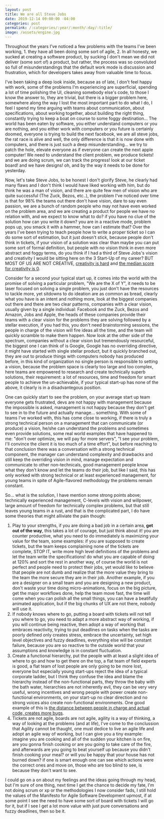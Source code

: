 ```yaml
---
layout: post
title: We are all Steve Jobs
date: 2019-12-14 09:00:00 -04:00
categories: post
permalink: /:categories/:year/:month/:day/:title/
image: /assets/engine.jpg
---
```


Throughout the years I've noticed a few problems with the teams I've been working, 1. they have all been doing some sort of agile, 2. In all honesty, we sucked at creating a software product, by sucking I don't mean we did not deliver (some sort of) a product, but rather, the process was so convoluted so full of misunderstandings that the default work mode is discussion and frustration, which for developers takes away from valuable time to focus.

I've been taking a deep look inside, because as of late, I don't feel happy with work, some of the problems I'm experiencing are superficial, spending a lot of time polishing the UI, cleaning somebody else's code, to those I know the answer to, they are trivial, but there is a bigger problem here, somewhere along the way I lost the most important part to do what I do, I feel I spend my time arguing with teams about communication, about specifications, about working together, about building the right thing, constantly trying to keep a boat on course to some foggy destination... The world has been eaten by software, you either understand computers or you are nothing, and you either work with computers or you future is certainly doomed, everyone is trying to build the next facebook, we are all steve jobs, the rat race is alive and well, the only difference is that it is now done with computers, and there is just such a deep misunderstanding... we try to patch the hole, elevate everyone as if everyone can create the next apple computer! We need to understand the client problem, we produce tickets! and we are doing scrum, we can track the progress! look at our ticket board! and we have designs! oh, and by the way it needs to be done for yesterday.

Now, let's take Steve Jobs, to be honest I don't glorify Steve, he clearly had many flaws and I don't think I would have liked working with him, but do think he was a man of vision, and there are quite few men of vision who are quite successful (The Zuck, Bezos, etc..), the problem I've noticed over time is that for 98% the teams out there don't have vision, dare to say even passion, we are a bunch of random people who may not have even worked on the problem area, and we are creating a product for people we have no relation with, and we expect to know what to do? if you have no clue of the solution how can you write it down? you are in a reactive mode, problem pops up, you smack it with a hammer, how can I estimate that? Over the years I've been trying to teach people how to write a proper ticket so I can do some sort of estimation, but it just doesn't stick, because people don't think in tickets, if your vision of a solution was clear than maybe you can put some sort of formal definition, but people with no vision think in even more abstract and foggy terms, do you think if I had a third of Steve Jobs's vision and creativity I would be sitting here on the 3 Start-Up of my career? BUT MOST OF US ARE NOT CREATIVE, [creativity is hard](https://www.youtube.com/watch?v=ocDli45faiw) and [the median score for creativity is 0](https://www.youtube.com/watch?v=kYYJlNbV1OM&feature=youtu.be&t=23m40s).

Consider for a second your typical start up, it comes into the world with the promise of solving a particular problem, "We are the X of Y", it needs to be laser focused on solving a single problem, you just don't have the resources to tackle more, yet sitdowns to do ideation are as common as bread, clearly what you have is an intent and nothing more, look at the biggest companies out there and there are two clear patterns, companies with a clear vision, usually given by a single individual: Facebook and the Zuck, Bezos and Amazon, Jobs and Apple, the heads of these companies provide their teams with a clear vision for the problems they are solving followed by a stellar execution, if you had this, you don't need brainstorming sessions, the people in charge of the vision will fire ideas all the time, and the team will quickly scramble to make them happen. Now look at the other side of the spectrum, companies without a clear vision but tremendously resourceful, the biggest one I can think of is Google, Google has no overriding directive, it might have started with single stellar product, but it quickly branched out, they are out to produce things with computers nobody has produced before, in this kind of organization no single person is responsible to setting a vision, because the problem space is clearly too large and too complex, here teams are empowered to research and create technically superb solutions, their requirement: a lot of resources, time and freedom for smart people to achieve the un-achievable, if your typical start-up has none of the above, it clearly is in a disadvantegous position.

One can quickly start to see the problem, on your average start up team everyone gets frustrated, devs are not happy with management because the impossible is asked, management is not happy because they don't get to see in to the future and actually manage... something. With some of teams I've worked with, this has come close to working, if there is truly a strong technical person on a management that can communicate (or produce) a vision, he/she can understand the problems and sometimes even provide solutions, some real world examples that have happened to me: "don't over optimize, we will pay for more servers", "I see your problem, I'll convince the client it is too much of a time effort", but before reaching to that conclusion there was a conversation with a strong technical component, the manager can understand complexity and drawbacks and still keep the overriding vision in mind, manage expectation and communicate to other non-technicals, good management people know what they don't know and let the teams do their job, but like I said, this has only worked with strong technical or at least experienced management, for young teams in spite of Agile-flavored methodology the problems remain constant.

So... what is the solution, I have mention some strong points above; technically experienced management, C-levels with vision and willpower, large amount of freedom for technically complex problems, but that still leaves young teams in a rust, and that is the complicated part, I do have some theories that might alliviate the pain though:

1. Play to your strengths, if you are doing a bad job in a certain area, **get out of the way**, this takes a lot of courage, but just think about it! you are counter productive, what you need to do immediately is maximizing your value for the team, some examples: if you are supposed to create tickets, but the team keeps complaining none of the tickets are complete, STOP IT, write more high level definitions of the problems and let the team write the specifications! do what you are capable of doing at 120% and sort the rest in another way, of course the world is not perfect and people need to protect their jobs, yet would like to believe that people are not dumb and realize that the more value they bring to the team the more secure they are in their job. Another example, if you are a designer on a small team and you are designing a new product, don't waste your time doing micro-animations, focus on the big picture, get the major workflows done, help the team move fast, the time will come when you can polish all the small things, you can have a beatifully animated application, but if the big chunks of UX are not there, nobody will use it.
2. If nobody knows where to go, putting a board with tickets will not tell you where to go, you need to adapt a more abstract way of working, if you will continue being reactive, then adopt a way of working that embraces reactivity, trying to put deadlines on tasks when the tasks are poorly defined only creates stress, embrace the uncertainty, set high level objectives and fuzzy deadlines, everything else will be constant failure, because you are so reactive to the outside world that your assumptions and knowledge is in constant fluctuation.
3. Create a functional hierarchy, put the people with at least a slight idea of where to go and how to get there on the top, a flat team of field experts is good, a flat team of lost people are only going to be more lost, everyone but especially young start-ups reject the idea of a typical corporate ladder, but I think they confuse the idea and blame the hierarchy instead of the non-functional parts, they throw the baby with the bath water, hierarchies are not inherently evil, they can be very very useful, wrong incentives and wrong people with power create non-functional environments, on your start-up no clear direction and no strong voices also create non-functional environments. One good example of this is [the distance between people in charge and actual code, creates more bugs](https://augustl.com/blog/2019/microsoft_predicts_software_bugs/).
4. Tickets are not agile, boards are not agile, agility is a way of thinking, a way of looking at the problems (and at life), I've come to the conclussion that Agility cannot be thaught, one must dedice to live an agile life and adopt an agile way of working, but I can give you a tiny example: imagine you are cooking and all of the sudden your kitchen is on fire, are you gonna finish cooking or are you going to take care of the fire, and afterwards are you going to beat yourself up because you didn't finish cooking your meal? or will you be happy that your house has not burned down? if one is smart enough one can see which actions were the correct ones and move on, those who are too blind to see, is because they don't want to see.

I could go on a on about my feelings and the ideas going through my head, but I'm sure of one thing, next time I get the chance to decide my fate, I'm not doing scrum or xp or the methodologies I now consider fads, I still hold the values of the Manifesto for Agile Software Development upmost, if at some point I see the need to have some sort of board with tickets I will go for it, but if I see I get a lot more value with just pure conversations and fuzzy deadlines, then so be it.
